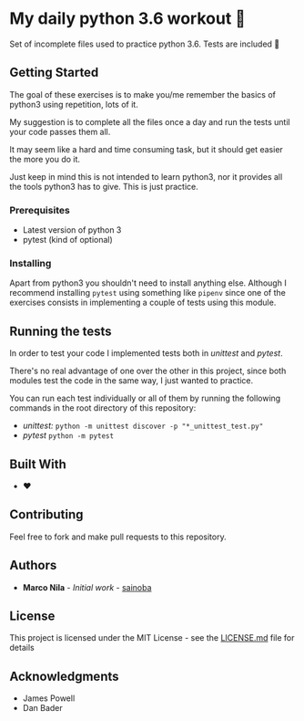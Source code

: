 # My daily python 3.6 workout 💪

Set of incomplete files used to practice python 3.6. Tests are included 🎉

## Getting Started

The goal of these exercises is to make you/me remember the basics of python3 using repetition, lots of it.

My suggestion is to complete all the files once a day and run the tests until your code passes them all.

It may seem like a hard and time consuming task, but it should get easier the more you do it.

Just keep in mind this is not intended to learn python3, nor it provides all the tools python3 has to give. This is just practice.

### Prerequisites

- Latest version of python 3
- pytest (kind of optional)

### Installing

Apart from python3 you shouldn't need to install anything else. Although I recommend installing `pytest` using something like `pipenv` since one of the exercises consists in implementing a couple of tests using this module.

## Running the tests
In order to test your code I implemented tests both in *unittest* and *pytest*.

There's no real advantage of one over the other in this project, since both modules test the code in the same way, I just wanted to practice.

You can run each test individually or all of them by running the following commands in the root directory of this repository:
- *unittest:* `python -m unittest discover -p "*_unittest_test.py"`
- *pytest* `python -m pytest`

## Built With

* ♥️

## Contributing

Feel free to fork and make pull requests to this repository.

## Authors

* **Marco Nila** - *Initial work* - [sainoba](https://github.com/sainoba)

## License

This project is licensed under the MIT License - see the [LICENSE.md](LICENSE.md) file for details

## Acknowledgments

* James Powell
* Dan Bader
